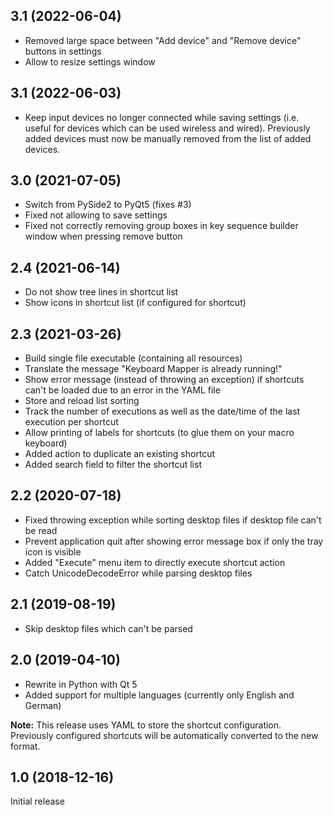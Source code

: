 ## 3.1 (2022-06-04)

* Removed large space between "Add device" and "Remove device" buttons in settings
* Allow to resize settings window

## 3.1 (2022-06-03)

* Keep input devices no longer connected while saving settings (i.e. useful for devices which can be used wireless and wired). Previously added devices must now be manually removed from the list of added devices.

## 3.0 (2021-07-05)

* Switch from PySide2 to PyQt5 (fixes #3)
* Fixed not allowing to save settings
* Fixed not correctly removing group boxes in key sequence builder window when pressing remove button

## 2.4 (2021-06-14)

* Do not show tree lines in shortcut list
* Show icons in shortcut list (if configured for shortcut)

## 2.3 (2021-03-26)

* Build single file executable (containing all resources)
* Translate the message "Keyboard Mapper is already running!"
* Show error message (instead of throwing an exception) if shortcuts can't be loaded due to an error in the YAML file
* Store and reload list sorting
* Track the number of executions as well as the date/time of the last execution per shortcut
* Allow printing of labels for shortcuts (to glue them on your macro keyboard)
* Added action to duplicate an existing shortcut
* Added search field to filter the shortcut list

## 2.2 (2020-07-18)

* Fixed throwing exception while sorting desktop files if desktop file can't be read
* Prevent application quit after showing error message box if only the tray icon is visible
* Added "Execute" menu item to directly execute shortcut action
* Catch UnicodeDecodeError while parsing desktop files

## 2.1 (2019-08-19)

* Skip desktop files which can't be parsed

## 2.0 (2019-04-10)

* Rewrite in Python with Qt 5
* Added support for multiple languages (currently only English and German)

**Note:** This release uses YAML to store the shortcut configuration. Previously configured shortcuts will be automatically converted to the new format.

## 1.0 (2018-12-16)

Initial release
